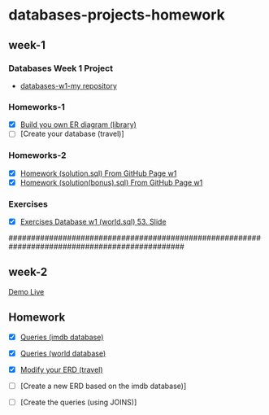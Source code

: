# databases-projects-homework
## week-1

### Databases Week 1 Project
* [databases-w1-my repository](https://github.com/elifsancak/databases-projects-homework-/tree/master/week-1-homework)

### Homeworks-1
- [x]  [Build you own ER diagram (library)](https://github.com/elifsancak/databases-projects-homework-/blob/master/week-1-homework/Entity%20RDE%20(Library).pdf)
- [ ]  [Create your database (travel)]

### Homeworks-2
- [x]  [Homework (solution.sql) From GitHub Page w1](https://github.com/elifsancak/databases-projects-homework-/blob/master/week-1-homework/submissions/solution.sql)
- [x]  [Homework (solution(bonus).sql) From GitHub Page w1](https://github.com/elifsancak/databases-projects-homework-/blob/master/week-1-homework/submissions/solution(bonus).sql)

### Exercises
- [x]  [Exercises Database w1 (world.sql) 53. Slide](https://github.com/elifsancak/databases-projects-homework-/blob/master/week-1-homework/world(solution-53-slide).sql)


###############################################################################################
## week-2
[Demo Live](https://elifsancak.github.io/databases-projects-homework-/)

## Homework

- [x]  [Queries (imdb database)](https://github.com/elifsancak/databases-projects-homework-/blob/master/week-2-homework/imdb(solution).sql)
- [x]  [Queries (world database)](https://github.com/elifsancak/databases-projects-homework-/blob/master/week-2-homework/world(solution).sql)

- [x]  [Modify your ERD (travel)](https://github.com/elifsancak/databases-projects-homework-/blob/master/week-2-homework/TravelDiagramson.pdf)
- [ ]  [Create a new ERD based on the imdb database)]
- [ ]  [Create the queries (using JOINS)]

